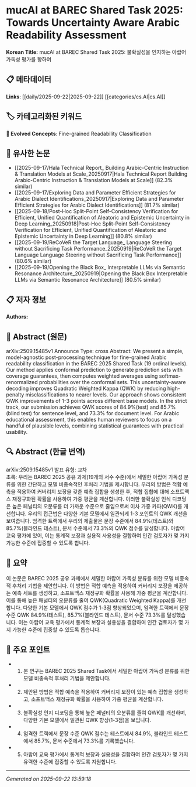 # mucAI at BAREC Shared Task 2025: Towards Uncertainty Aware Arabic Readability Assessment

**Korean Title:** mucAI at BAREC Shared Task 2025: 불확실성을 인지하는 아랍어 가독성 평가를 향하여

## 📋 메타데이터

**Links**: [[daily/2025-09-22|2025-09-22]] [[categories/cs.AI|cs.AI]]

## 🏷️ 카테고리화된 키워드
**🚀 Evolved Concepts**: Fine-grained Readability Classification

## 🔗 유사한 논문
- [[2025-09-17/Hala Technical Report_ Building Arabic-Centric Instruction & Translation Models at Scale_20250917|Hala Technical Report Building Arabic-Centric Instruction & Translation Models at Scale]] (82.3% similar)
- [[2025-09-17/Exploring Data and Parameter Efficient Strategies for Arabic Dialect Identifications_20250917|Exploring Data and Parameter Efficient Strategies for Arabic Dialect Identifications]] (81.7% similar)
- [[2025-09-18/Post-Hoc Split-Point Self-Consistency Verification for Efficient, Unified Quantification of Aleatoric and Epistemic Uncertainty in Deep Learning_20250918|Post-Hoc Split-Point Self-Consistency Verification for Efficient, Unified Quantification of Aleatoric and Epistemic Uncertainty in Deep Learning]] (80.8% similar)
- [[2025-09-19/ReCoVeR the Target Language_ Language Steering without Sacrificing Task Performance_20250919|ReCoVeR the Target Language Language Steering without Sacrificing Task Performance]] (80.6% similar)
- [[2025-09-19/Opening the Black Box_ Interpretable LLMs via Semantic Resonance Architecture_20250919|Opening the Black Box Interpretable LLMs via Semantic Resonance Architecture]] (80.5% similar)

## 📋 저자 정보

**Authors:** 

## 📄 Abstract (원문)

arXiv:2509.15485v1 Announce Type: cross 
Abstract: We present a simple, model-agnostic post-processing technique for fine-grained Arabic readability classification in the BAREC 2025 Shared Task (19 ordinal levels). Our method applies conformal prediction to generate prediction sets with coverage guarantees, then computes weighted averages using softmax-renormalized probabilities over the conformal sets. This uncertainty-aware decoding improves Quadratic Weighted Kappa (QWK) by reducing high-penalty misclassifications to nearer levels. Our approach shows consistent QWK improvements of 1-3 points across different base models. In the strict track, our submission achieves QWK scores of 84.9\%(test) and 85.7\% (blind test) for sentence level, and 73.3\% for document level. For Arabic educational assessment, this enables human reviewers to focus on a handful of plausible levels, combining statistical guarantees with practical usability.

## 🔍 Abstract (한글 번역)

arXiv:2509.15485v1 발표 유형: 교차  
초록: 우리는 BAREC 2025 공유 과제(19개의 서수 수준)에서 세밀한 아랍어 가독성 분류를 위한 간단하고 모델 비종속적인 후처리 기법을 제시합니다. 우리의 방법은 적합 예측을 적용하여 커버리지 보장을 갖춘 예측 집합을 생성한 후, 적합 집합에 대해 소프트맥스 재정규화된 확률을 사용하여 가중 평균을 계산합니다. 이러한 불확실성 인식 디코딩은 높은 페널티의 오분류를 더 가까운 수준으로 줄임으로써 이차 가중 카파(QWK)를 개선합니다. 우리의 접근법은 다양한 기본 모델에서 일관되게 1-3 포인트의 QWK 개선을 보여줍니다. 엄격한 트랙에서 우리의 제출물은 문장 수준에서 84.9\%(테스트)와 85.7\%(블라인드 테스트), 문서 수준에서 73.3\%의 QWK 점수를 달성합니다. 아랍어 교육 평가에 있어, 이는 통계적 보장과 실용적 사용성을 결합하여 인간 검토자가 몇 가지 가능한 수준에 집중할 수 있도록 합니다.

## 📝 요약

이 논문은 BAREC 2025 공유 과제에서 세밀한 아랍어 가독성 분류를 위한 모델 비종속적 후처리 기법을 제안합니다. 이 방법은 적합 예측을 적용하여 커버리지 보장을 제공하는 예측 세트를 생성하고, 소프트맥스 재정규화 확률을 사용해 가중 평균을 계산합니다. 이를 통해 높은 패널티의 오분류를 줄여 QWK(Quadratic Weighted Kappa)를 개선합니다. 다양한 기본 모델에서 QWK 점수가 1-3점 향상되었으며, 엄격한 트랙에서 문장 수준 QWK 84.9%(테스트), 85.7%(블라인드 테스트), 문서 수준 73.3%를 달성했습니다. 이는 아랍어 교육 평가에서 통계적 보장과 실용성을 결합하여 인간 검토자가 몇 가지 가능한 수준에 집중할 수 있도록 돕습니다.

## 🎯 주요 포인트

- 1. 본 연구는 BAREC 2025 Shared Task에서 세밀한 아랍어 가독성 분류를 위한 모델 비종속적 후처리 기법을 제안합니다.

- 2. 제안된 방법은 적합 예측을 적용하여 커버리지 보장이 있는 예측 집합을 생성하고, 소프트맥스 재정규화 확률을 사용하여 가중 평균을 계산합니다.

- 3. 불확실성 인지 디코딩을 통해 높은 페널티의 오분류를 줄여 QWK를 개선하며, 다양한 기본 모델에서 일관된 QWK 향상(1-3점)을 보입니다.

- 4. 엄격한 트랙에서 문장 수준 QWK 점수는 테스트에서 84.9%, 블라인드 테스트에서 85.7%, 문서 수준에서 73.3%를 기록했습니다.

- 5. 아랍어 교육 평가에서 통계적 보장과 실용성을 결합하여 인간 검토자가 몇 가지 유력한 수준에 집중할 수 있도록 지원합니다.

---

*Generated on 2025-09-22 13:59:18*